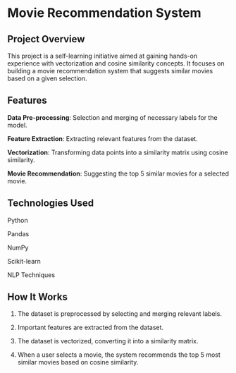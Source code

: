 # Movie Recommendation System

## Project Overview

This project is a self-learning initiative aimed at gaining hands-on experience with vectorization and cosine similarity concepts. It focuses on building a movie recommendation system that suggests similar movies based on a given selection.

## Features

**Data Pre-processing**: Selection and merging of necessary labels for the model.

**Feature Extraction**: Extracting relevant features from the dataset.

**Vectorization**: Transforming data points into a similarity matrix using cosine similarity.

**Movie Recommendation**: Suggesting the top 5 similar movies for a selected movie.

## Technologies Used

Python

Pandas

NumPy

Scikit-learn

NLP Techniques

## How It Works

1. The dataset is preprocessed by selecting and merging relevant labels.

2. Important features are extracted from the dataset.

3. The dataset is vectorized, converting it into a similarity matrix.

4. When a user selects a movie, the system recommends the top 5 most similar movies based on cosine similarity.
